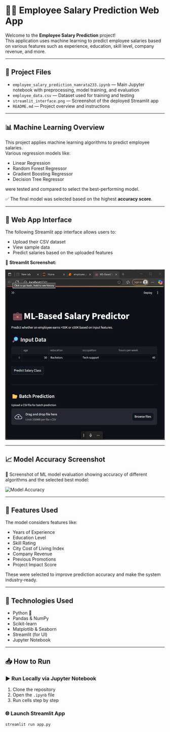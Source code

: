 # 👩‍💻 Employee Salary Prediction Web App

Welcome to the **Employee Salary Prediction** project!  
This application uses machine learning to predict employee salaries based on various features such as experience, education, skill level, company revenue, and more.

---

## 📁 Project Files

- `employee_salary_prediction_namrata233.ipynb` — Main Jupyter notebook with preprocessing, model training, and evaluation
- `employee_data.csv` — Dataset used for training and testing
- `streamlit_interface.png` — Screenshot of the deployed Streamlit app
- `README.md` — Project overview and instructions

---

## 📊 Machine Learning Overview

This project applies machine learning algorithms to predict employee salaries.  
Various regression models like:

- Linear Regression  
- Random Forest Regressor  
- Gradient Boosting Regressor  
- Decision Tree Regressor  

were tested and compared to select the best-performing model.

✅ The final model was selected based on the highest **accuracy score**.

---

## 🚀 Web App Interface

The following Streamlit app interface allows users to:
- Upload their CSV dataset
- View sample data
- Predict salaries based on the uploaded features

📸 **Streamlit Screenshot:**

![Streamlit Interface](https://raw.githubusercontent.com/namrata4523/Employee-Salary-Prediction-/d5e589a9b4134c33db04aa299f25769b0071c66f/1streamlit_interface.png.png)

---

## 📈 Model Accuracy Screenshot

📸 Screenshot of ML model evaluation showing accuracy of different algorithms and the selected best model:

![Model Accuracy](https://raw.githubusercontent.com/namrata4523/Employee-Salary-Prediction-/main/2model_accuracy.png)

---

## 🧠 Features Used

The model considers features like:
- Years of Experience
- Education Level
- Skill Rating
- City Cost of Living Index
- Company Revenue
- Previous Promotions
- Project Impact Score

These were selected to improve prediction accuracy and make the system industry-ready.

---

## 🔧 Technologies Used

- Python 🐍  
- Pandas & NumPy  
- Scikit-learn  
- Matplotlib & Seaborn  
- Streamlit (for UI)  
- Jupyter Notebook  

---

## 📥 How to Run

### ▶️ Run Locally via Jupyter Notebook
1. Clone the repository
2. Open the `.ipynb` file
3. Run cells step by step

### 🌐 Launch Streamlit App
```bash
streamlit run app.py
